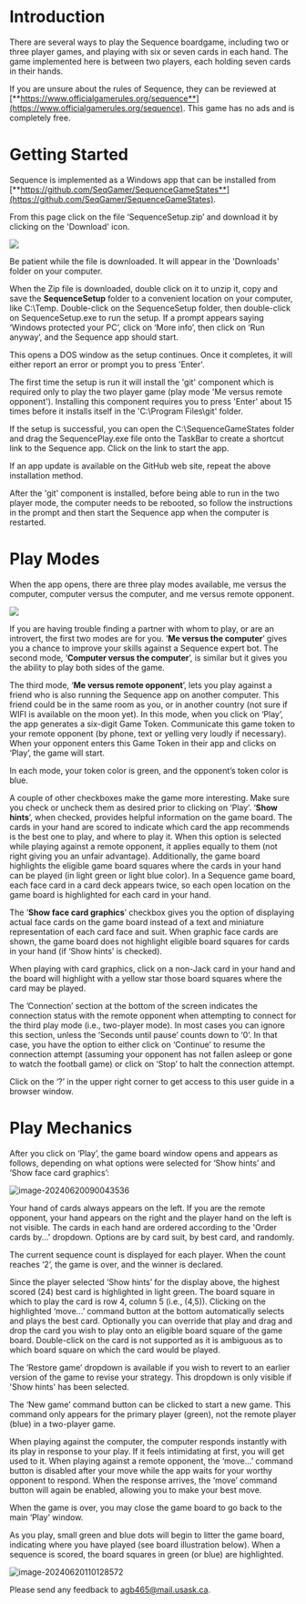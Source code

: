 # Introduction

There are several ways to play the Sequence boardgame, including two or three player games, and playing with six or seven cards in each hand. The game implemented here is between two players, each holding seven cards in their hands. 

If you are unsure about the rules of Sequence, they can be reviewed at [**https://www.officialgamerules.org/sequence**](https://www.officialgamerules.org/sequence). This game has no ads and is completely free.

# Getting Started

Sequence is implemented as a Windows app that can be installed from [**https://github.com/SeqGamer/SequenceGameStates**](https://github.com/SeqGamer/SequenceGameStates).

From this page click on the file ‘SequenceSetup.zip’ and download it by clicking on the 'Download' icon. 

![](media/2024-07-07-09-19-14-image.png)

Be patient while the file is downloaded. It will appear in the 'Downloads' folder on your computer.

When the Zip file is downloaded, double click on it to unzip it, copy and save the **SequenceSetup** folder to a convenient location on your computer, like C:\Temp\. Double-click on the SequenceSetup folder, then double-click on SequenceSetup.exe to run the setup. If a prompt appears saying ‘Windows protected your PC’, click on ‘More info’, then click on ‘Run anyway’, and the Sequence app should start.

This opens a DOS window as the setup continues. Once it completes, it will either report an error or prompt you to press 'Enter'.

The first time the setup is run it will install the 'git' component which is required only to play the two player game (play mode 'Me versus remote opponent'). Installing this component requires you to press 'Enter' about 15 times before it installs itself in the 'C:\Program Files\git' folder. 

If the setup is successful, you can open the C:\SequenceGameStates folder and drag the SequencePlay.exe file onto the TaskBar to create a shortcut link to the Sequence app. Click on the link to start the app.

If an app update is available on the GitHub web site, repeat the above installation method.

After the 'git' component is installed, before being able to run in the two player mode, the computer needs to be rebooted, so follow the instructions in the prompt and then start the Sequence app when the computer is restarted.

# Play Modes

When the app opens, there are three play modes available, me versus the computer, computer versus the computer, and me versus remote opponent.

![](media/df4d2a0093608b6226c938f3ab071c52.png)

If you are having trouble finding a partner with whom to play, or are an introvert, the first two modes are for you. ‘**Me versus the computer**’ gives you a chance to improve your skills against a Sequence expert bot. The second mode, ‘**Computer versus the computer**’, is similar but it gives you the ability to play both sides of the game.

The third mode, ‘**Me versus remote opponent**’, lets you play against a friend who is also running the Sequence app on another computer. This friend could be in the same room as you, or in another country (not sure if WIFI is available on the moon yet). In this mode, when you click on ‘Play’, the app generates a six-digit Game Token. Communicate this game token to your remote opponent (by phone, text or yelling very loudly if necessary). When your opponent enters this Game Token in their app and clicks on ‘Play’, the game will start.

In each mode, your token color is green, and the opponent’s token color is blue.

A couple of other checkboxes make the game more interesting. Make sure you check or uncheck them as desired prior to clicking on ‘Play’. ‘**Show hints**’, when checked, provides helpful information on the game board. The cards in your hand are scored to indicate which card the app recommends is the best one to play, and where to play it. When this option is selected while playing against a remote opponent, it applies equally to them (not right giving you an unfair advantage). Additionally, the game board highlights the eligible game board squares where the cards in your hand can be played (in light green or light blue color). In a Sequence game board, each face card in a card deck appears twice, so each open location on the game board is highlighted for each card in your hand.

The ’**Show face card graphics**’ checkbox gives you the option of displaying actual face cards on the game board instead of a text and miniature representation of each card face and suit. When graphic face cards are shown, the game board does not highlight eligible board squares for cards in your hand (if ‘Show hints’ is checked).

When playing with card graphics, click on a non-Jack card in your hand and the board will highlight with a yellow star those board squares where the card may be played.

The ’Connection’ section at the bottom of the screen indicates the connection status with the remote opponent when attempting to connect for the third play mode (i.e., two-player mode). In most cases you can ignore this section, unless the ‘Seconds until pause’ counts down to ‘0’. In that case, you have the option to either click on ‘Continue’ to resume the connection attempt (assuming your opponent has not fallen asleep or gone to watch the football game) or click on ‘Stop’ to halt the connection attempt.

Click on the ‘?’ in the upper right corner to get access to this user guide in a browser window.

# Play Mechanics

After you click on ‘Play’, the game board window opens and appears as follows, depending on what options were selected for ‘Show hints’ and ‘Show face card graphics’:

![image-20240620090043536](media/image-20240620090043536.png)

Your hand of cards always appears on the left. If you are the remote opponent, your hand appears on the right and the player hand on the left is not visible. The cards in each hand are ordered according to the 'Order cards by...' dropdown. Options are by card suit, by best card, and randomly.

The current sequence count is displayed for each player. When the count reaches ‘2’, the game is over, and the winner is declared.

Since the player selected ‘Show hints’ for the display above, the highest scored (24) best card is highlighted in light green. The board square in which to play the card is row 4, column 5 (i.e., (4,5)). Clicking on the highlighted ‘move...’ command button at the bottom automatically selects and plays the best card. Optionally you can override that play and drag and drop the card you wish to play onto an eligible board square of the game board. Double-click on the card is not supported as it is ambiguous as to which board square on which the card would be played.

The ’Restore game’ dropdown is available if you wish to revert to an earlier version of the game to revise your strategy. This dropdown is only visible if 'Show hints' has been selected.

The ‘New game’ command button can be clicked to start a new game. This command only appears for the primary player (green), not the remote player (blue) in a two-player game.

When playing against the computer, the computer responds instantly with its play in response to your play. If it feels intimidating at first, you will get used to it. When playing against a remote opponent, the ‘move...’ command button is disabled after your move while the app waits for your worthy opponent to respond. When the response arrives, the ‘move’ command button will again be enabled, allowing you to make your best move.

When the game is over, you may close the game board to go back to the main ‘Play’ window.

As you play, small green and blue dots will begin to litter the game board, indicating where you have played (see board illustration below). When a sequence is scored, the board squares in green (or blue) are highlighted.

![image-20240620110128572](media/image-20240620110128572.png)

Please send any feedback to [agb465@mail.usask.ca](mailto:agb465@mail.usask.ca).
